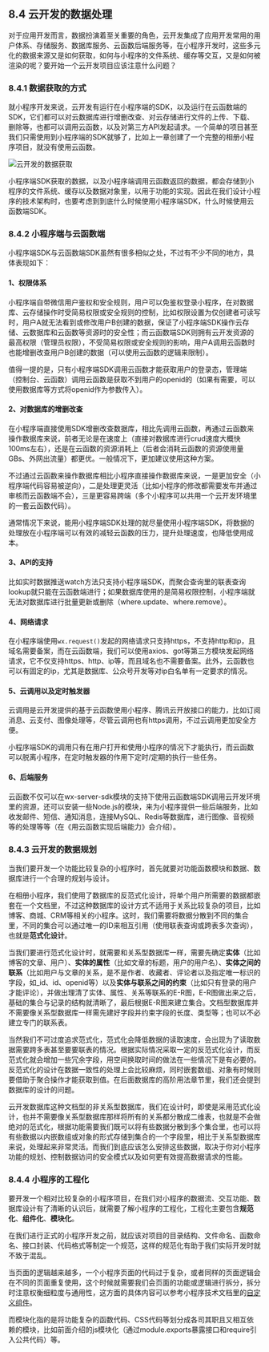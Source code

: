 ## 8.4 云开发的数据处理
对于应用开发而言，数据扮演着至关重要的角色，云开发集成了应用开发常用的用户体系、存储服务、数据库服务、云函数后端服务等，在小程序开发时，这些多元化的数据来源又是如何获取，如何与小程序的文件系统、缓存等交互，又是如何被渲染的呢？要开始一个云开发项目应该注意什么问题？

### 8.4.1 数据获取的方式
就小程序开发来说，云开发有运行在小程序端的SDK，以及运行在云函数端的SDK，它们都可以对云数据库进行增删改查、对云存储进行文件的上传、下载、删除等，也都可以调用云函数，以及对第三方API发起请求。一个简单的项目甚至我们只需使用到小程序端的SDK就够了，比如上一章创建了一个完整的相册小程序项目，就没有使用云函数。

![云开发的数据获取](https://p3-juejin.byteimg.com/tos-cn-i-k3u1fbpfcp/68acaf9a7c2a4d03816e561adeba9a01~tplv-k3u1fbpfcp-zoom-1.image)

小程序端SDK获取的数据，以及小程序端调用云函数返回的数据，都会存储到小程序的文件系统、缓存以及数据对象里，以用于功能的实现。因此在我们设计小程序的技术架构时，也要考虑到到底什么时候使用小程序端SDK，什么时候使用云函数端SDK。

### 8.4.2 小程序端与云函数端
小程序端SDK与云函数端SDK虽然有很多相似之处，不过有不少不同的地方，具体表现如下：

#### 1、权限体系

小程序端自带微信用户鉴权和安全规则，用户可以免鉴权登录小程序，在对数据库、云存储操作时受简易权限或安全规则的控制，比如权限设置为仅创建者可读写时，用户A就无法看到或修改用户B创建的数据，保证了小程序端SDK操作云存储、云数据库和云函数等资源时的安全性；而云函数端SDK则拥有云开发资源的最高权限（管理员权限），不受简易权限或安全规则的影响，用户A调用云函数时也能增删改查用户B创建的数据（可以使用云函数的逻辑来限制）。

值得一提的是，只有小程序端SDK调用云函数才能获取用户的登录态，管理端（控制台、云函数）调用云函数是获取不到用户的openid的（如果有需要，可以使用数据库等方式将openid作为参数传入）。

#### 2、对数据库的增删改查

在小程序端直接使用SDK增删改查数据库，相比先调用云函数，再通过云函数来操作数据库来说，前者无论是在速度上（直接对数据库进行crud速度大概快100ms左右），还是在云函数的资源消耗上（后者会消耗云函数的资源使用量GBs、外网出流量）都更优。一般情况下，更加建议使用这种方案。

不过通过云函数来操作数据库相比小程序直接操作数据库来说，一是更加安全（小程序端代码容易被逆向），二是处理更灵活（比如小程序的修改都需要发布并通过审核而云函数端不会），三是更容易跨端（多个小程序可以共用一个云开发环境里的一套云函数代码）。

通常情况下来说，能用小程序端SDK处理的就尽量使用小程序端SDK，将数据的处理放在小程序端可以有效的减轻云函数的压力，提升处理速度，也降低使用成本。

#### 3、API的支持

比如实时数据推送watch方法只支持小程序端SDK，而聚合查询里的联表查询lookup就只能在云函数端进行；如果数据库使用的是简易权限控制，小程序端就无法对数据库进行批量更新或删除（where.update、where.remove）。

#### 4、网络请求
在小程序端使用`wx.request()`发起的网络请求只支持https，不支持http和ip，且域名需要备案，而在云函数端，我们可以使用axios、got等第三方模块发起网络请求，它不仅支持https、http、ip等，而且域名也不需要备案。此外，云函数也可以有固定的ip，尤其是数据库、公众号开发等对ip白名单有一定要求的情况。

#### 5、云调用以及定时触发器
云调用是云开发提供的基于云函数使用小程序、腾讯云开放接口的能力，比如订阅消息、云支付、图像处理等，尽管云调用也有https调用，不过云调用更加安全方便。

小程序端SDK的调用只有在用户打开和使用小程序的情况下才能执行，而云函数可以脱离小程序，在定时触发器的作用下定时/定期的执行一些任务。

#### 6、后端服务
云函数不仅可以在wx-server-sdk模块的支持下使用云函数端SDK调用云开发环境里的资源，还可以安装一些Node.js的模块，来为小程序提供一些后端服务，比如收发邮件、短信、通知消息，连接MySQL、Redis等数据库，进行图像、音视频等的处理等等（在《用云函数实现后端能力》会介绍）。

### 8.4.3 云开发的数据规划
当我们要开发一个功能比较复杂的小程序时，首先就要对功能函数模块和数据、数据库进行一个合理的规划与设计。

在相册小程序，我们使用了数据库的反范式化设计，将单个用户所需要的数据都嵌套在一个文档里，不过这种数据库的设计方式不适用于关系比较复杂的项目，比如博客、商城、CRM等相关的小程序。这时，我们需要将数据分散到不同的集合里，不同的集合可以通过唯一的ID来相互引用（使用联表查询或跨表多次查询），也就是**范式化设计**。

当我们要进行范式化设计时，就需要和关系型数据库一样，需要先确定**实体**（比如博客的文章、用户）、**实体的属性**（比如文章的标题，用户的用户名）、**实体之间的联系**（比如用户与文章的关系，是不是作者、收藏者、评论者以及指定唯一标识的字段，如_id、id、openid等）以及**实体与联系之间的约束**（比如只有登录的用户才能评论），并做出理清了实体、属性、关系等联系的E-R图，E-R图做出来之后，基础的集合与记录的结构就清晰了，最后根据E-R图来建立集合。文档型数据库并不需要像关系型数据库一样需先建好字段并约束字段的长度、类型等；也可以不必建立专门的联系表。

当然我们不可过度追求范式化，范式化会降低数据的读取速度，会出现为了读取数据需要跨多表甚至要要联表的情况。根据实际情况采取一定的反范式化设计，而反范式化就会增加一些冗余字段，用空间换取时间的做法在一些情况下是有必要的。反范式化的设计在数据一致性的处理上会比较麻烦，同时嵌套数组、对象有时候则要借助于聚合操作才能获取到值。在后面数据库的高阶用法章节里，我们还会提到数据库的设计的问题。

云开发数据库这种文档型的非关系型数据库，我们在设计时，即使是采用范式化设计，也并不需要像关系型数据库那样将所有的关系都分散成二维表，也就是不会做绝对的范式化，根据功能需要我们既可以将有些数据分散到多个集合里，也可以将有些数据以内嵌数组或对象的形式存储到集合的一个字段里，相比于关系型数据库来说，处理起来非常灵活。而我们到底应该怎么安排这些数据，取决于你对小程序功能的规划、控制数据访问的安全模式以及如何更有效提高数据请求的性能。

### 8.4.4 小程序的工程化
要开发一个相对比较复杂的小程序项目，在我们对小程序的数据流、交互功能、数据库设计有了清晰的认识后，就需要了解小程序的工程化，工程化主要包含**规范化**、**组件化**、**模块化**。

在我们进行正式的小程序开发之前，就应该对项目的目录结构、文件命名、函数命名、接口封装、代码格式等制定一个规范，这样的规范化有助于我们实际开发时就不致于混乱。

当页面的逻辑越来越多，一个小程序页面的代码过于复杂，或者同样的页面逻辑会在不同的页面重复使用，这个时候就需要我们会页面的功能或逻辑进行拆分，拆分时注意权衡细粒度与通用性，这方面的具体内容可以参考小程序技术文档里的[自定义组件](https://developers.weixin.qq.com/miniprogram/dev/framework/custom-component/)。

而模块化指的是将功能复杂的函数代码、CSS代码等划分成各司其职且又相互依赖的模块，比如前面介绍的js模块化（通过module.exports暴露接口和require引入公共代码）等。